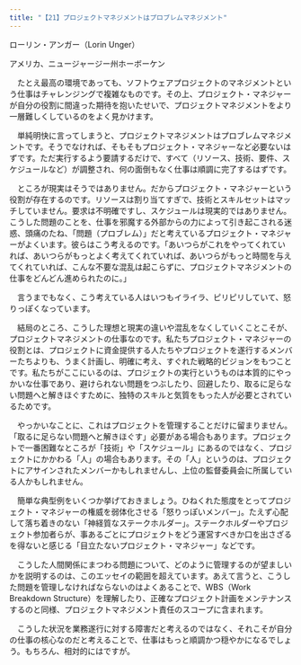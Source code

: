 ```yaml
---
title: "【21】プロジェクトマネジメントはプロブレムマネジメント"
---
```



ローリン・アンガー（Lorin Unger）



アメリカ、ニュージャージー州ホーボーケン


　たとえ最高の環境であっても、ソフトウェアプロジェクトのマネジメントという仕事はチャレンジングで複雑なものです。その上、プロジェクト・マネジャーが自分の役割に間違った期待を抱いたせいで、プロジェクトマネジメントをより一層難しくしているのをよく見かけます。

　単純明快に言ってしまうと、プロジェクトマネジメントはプロブレムマネジメントです。そうでなければ、そもそもプロジェクト・マネジャーなど必要ないはずです。ただ実行するよう要請するだけで、すべて（リソース、技術、要件、スケジュールなど）が調整され、何の面倒もなく仕事は順調に完了するはずです。

　ところが現実はそうではありません。だからプロジェクト・マネジャーという役割が存在するのです。リソースは割り当てすぎで、技術とスキルセットはマッチしていません。要求は不明確ですし、スケジュールは現実的ではありません。こうした問題のことを、仕事を邪魔する外部からの力によって引き起こされる迷惑、頭痛のたね、「問題（プロブレム）」だと考えているプロジェクト・マネジャーがよくいます。彼らはこう考えるのです。「あいつらがこれをやってくれていれば、あいつらがもっとよく考えてくれていれば、あいつらがもっと時間を与えてくれていれば、こんな不要な混乱は起こらずに、プロジェクトマネジメントの仕事をどんどん進められたのに。」

　言うまでもなく、こう考えている人はいつもイライラ、ピリピリしていて、怒りっぽくなっています。

　結局のところ、こうした理想と現実の違いや混乱をなくしていくことこそが、プロジェクトマネジメントの仕事なのです。私たちプロジェクト・マネジャーの役割とは、プロジェクトに資金提供する人たちやプロジェクトを遂行するメンバーたちよりも、うまく計画し、明確に考え、すぐれた戦略的ビジョンをもつことです。私たちがここにいるのは、プロジェクトの実行というものは本質的にやっかいな仕事であり、避けられない問題をつぶしたり、回避したり、取るに足らない問題へと解きほぐすために、独特のスキルと気質をもった人が必要とされているためです。

　やっかいなことに、これはプロジェクトを管理することだけに留まりません。「取るに足らない問題へと解きほぐす」必要がある場合もあります。プロジェクトで一番困難なところが「技術」や「スケジュール」にあるのではなく、プロジェクトにかかわる「人」の場合もあります。その「人」というのは、プロジェクトにアサインされたメンバーかもしれませんし、上位の監督委員会に所属している人かもしれません。

　簡単な典型例をいくつか挙げておきましょう。ひねくれた態度をとってプロジェクト・マネジャーの権威を弱体化させる「怒りっぽいメンバー」。たえず心配して落ち着きのない「神経質なステークホルダー」。ステークホルダーやプロジェクト参加者らが、事あるごとにプロジェクトをどう運営すべきか口を出さざるを得ないと感じる「目立たないプロジェクト・マネジャー」などです。

　こうした人間関係にまつわる問題について、どのように管理するのが望ましいかを説明するのは、このエッセイの範囲を超えています。あえて言うと、こうした問題を管理しなければならないのはよくあることで、WBS（Work Breakdown Structure）を理解したり、正確なプロジェクト計画をメンテナンスするのと同様、プロジェクトマネジメント責任のスコープに含まれます。

　こうした状況を業務遂行に対する障害だと考えるのではなく、それこそが自分の仕事の核心なのだと考えることで、仕事はもっと順調かつ穏やかになるでしょう。もちろん、相対的にはですが。

